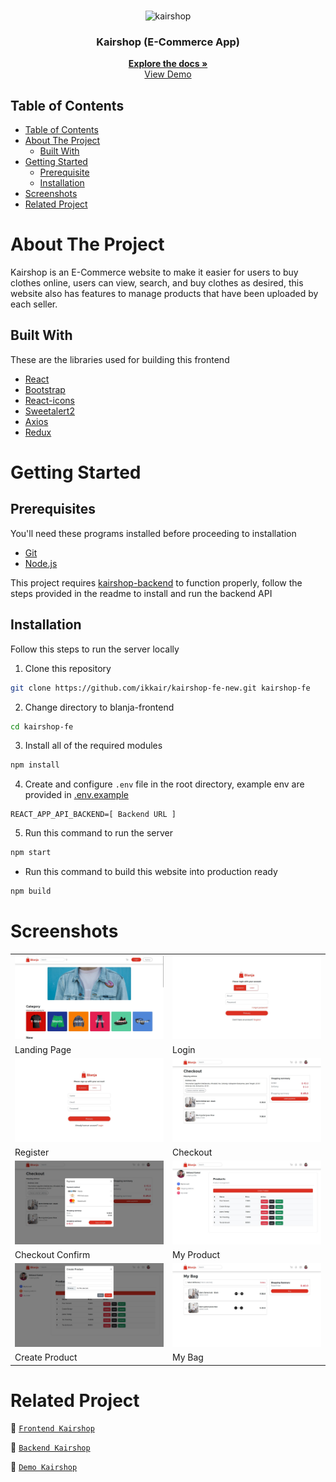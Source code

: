 <br />
<p align="center">
  <div align="center">
    <img height="150" src="./docs/readme/logo.svg" alt="kairshop" border="0"/>
  </div>
  <h3 align="center">Kairshop (E-Commerce App)</h3>
  <p align="center">
    <a href="https://github.com/ikkair/kairshop-fe-new"><strong>Explore the docs »</strong></a>
    <br />
    <a href="https://kairshop-fe-ikkair.vercel.app/">View Demo</a>
  </p>
</p>

## Table of Contents

- [Table of Contents](#table-of-contents)
- [About The Project](#about-the-project)
  - [Built With](#built-with)
- [Getting Started](#getting-started)
  - [Prerequisite](#prerequisites)
  - [Installation](#installation)
- [Screenshots](#screenshots)
- [Related Project](#related-project)

# About The Project

Kairshop is an E-Commerce website to make it easier for users to buy clothes online, users can view, search, and buy clothes as desired, this website also has features to manage products that have been uploaded by each seller.

## Built With

These are the libraries used for building this frontend

- [React](https://reactjs.org/)
- [Bootstrap](https://getbootstrap.com/)
- [React-icons](https://react-icons.github.io/react-icons/)
- [Sweetalert2](https://sweetalert2.github.io)
- [Axios](https://axios-http.com)
- [Redux](https://redux.js.org)

# Getting Started

## Prerequisites

You'll need these programs installed before proceeding to installation

- [Git](https://git-scm.com/downloads)
- [Node.js](https://nodejs.org/en/download)

This project requires [kairshop-backend](https://github.com/ikkair/kairshop) to function properly, follow the steps provided in the readme to install and run the backend API

## Installation

Follow this steps to run the server locally

1. Clone this repository

```sh
git clone https://github.com/ikkair/kairshop-fe-new.git kairshop-fe
```

2. Change directory to blanja-frontend

```sh
cd kairshop-fe
```

3. Install all of the required modules

```sh
npm install
```

4. Create and configure `.env` file in the root directory, example env are provided in [.env.example](./.env.example)

```env
REACT_APP_API_BACKEND=[ Backend URL ]
```

5. Run this command to run the server

```sh
npm start
```

- Run this command to build this website into production ready

```sh
npm build
```

# Screenshots

<table>
 <tr>
    <td><img width="350px" src="./public/docs/Kairshop Landing Page.jpg" border="0" alt="Landing Page" /></td>
    <td> <img width="350px" src="./public/docs/Kairshop Login.jpg" border="0"  alt="Login" /></td>
  </tr>
   <tr>
    <td>Landing Page</td>
    <td>Login</td>
  </tr>
   <tr>
    <td><img width="350px" src="./public/docs/Kairshop Register.jpg" border="0" alt="Register" /></td>
    <td><img width="350px" src="./public/docs/Kairshop Checkout.jpg" border="0" alt="Checkout" /> </td>
  </tr>
   <tr>
    <td>Register</td>
    <td>Checkout</td>
  </tr>
  <tr>
    <td><img width="350px" src="./public/docs/Kairshop Checkout Modal.jpg" border="0" alt="Checkout Confirm" /> </td>
     <td><img width="350px" src="./public/docs/Kairshop MyProduct.jpg" border="0" alt="My Product" /></td>
  </tr>
   <tr>
    <td>Checkout Confirm</td>
     <td>My Product</td>
  </tr>
  <tr>
    <td><img width="350px" src="./public/docs/Kairshop MyProduct Create Product.jpg" border="0" alt="Create Product" /> </td>
     <td><img width="350px" src="./public/docs/Kairshop Mybag.jpg" border="0" alt="My Bag" /></td>
  </tr>
   <tr>
    <td>Create Product</td>
     <td>My Bag</td>
  </tr>
</table>

# Related Project

:rocket: [`Frontend Kairshop`](https://github.com/ikkair/kairshop-fe-new)

:rocket: [`Backend Kairshop`](https://github.com/ikkair/kairshop)

:rocket: [`Demo Kairshop`](https://kairshop-fe-ikkair.vercel.app/)
